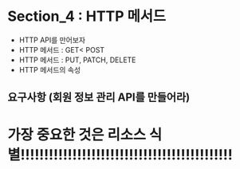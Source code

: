 # Section_4 : HTTP 메서드
- HTTP API를 만어보자
- HTTP 메서드 : GET< POST
- HTTP 메서드  : PUT, PATCH, DELETE
- HTTP 메서드의 속성

## 요구사항 (회원 정보 관리 API를 만들어라)

# 가장 중요한 것은 리소스 식별!!!!!!!!!!!!!!!!!!!!!!!!!!!!!!!!!!!!!!!!!!!!!
